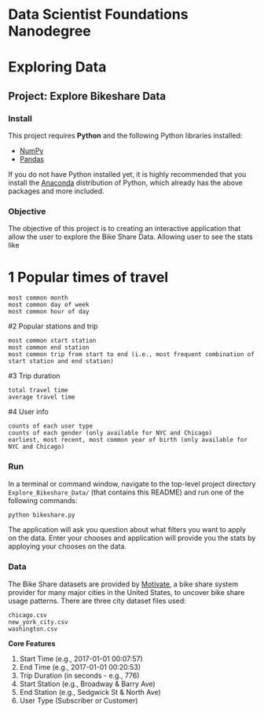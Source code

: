 # Data Scientist Foundations Nanodegree
# Exploring Data
## Project: Explore Bikeshare Data

### Install

This project requires **Python** and the following Python libraries installed:

- [NumPy](http://www.numpy.org/)
- [Pandas](http://pandas.pydata.org/)


If you do not have Python installed yet, it is highly recommended that you install the [Anaconda](http://continuum.io/downloads) distribution of Python, which already has the above packages and more included. 

### Objective

The objective of this project is to creating an interactive application that allow the user to explore the Bike Share Data. Allowing user to see the stats like 

# 1 Popular times of travel

    most common month
    most common day of week
    most common hour of day

#2 Popular stations and trip

    most common start station
    most common end station
    most common trip from start to end (i.e., most frequent combination of start station and end station)

#3 Trip duration

    total travel time
    average travel time

#4 User info

    counts of each user type
    counts of each gender (only available for NYC and Chicago)
    earliest, most recent, most common year of birth (only available for NYC and Chicago)

### Run

In a terminal or command window, navigate to the top-level project directory `Explore_Bikeshare_Data/` (that contains this README) and run one of the following commands:

```bash
python bikeshare.py
```

The application will ask you question about what filters you want to apply on the data. Enter your chooses and application will provide you the stats by apploying your chooses on the data. 

### Data

The Bike Share datasets are provided by [Motivate](https://www.motivateco.com/), a bike share system provider for many major cities in the United States, to uncover bike share usage patterns. There are three city dataset files used:
    
    chicago.csv
    new_york_city.csv
    washington.csv

**Core Features**
1. Start Time (e.g., 2017-01-01 00:07:57)
2. End Time (e.g., 2017-01-01 00:20:53)
3. Trip Duration (in seconds - e.g., 776)
4. Start Station (e.g., Broadway & Barry Ave)
5. End Station (e.g., Sedgwick St & North Ave)
6. User Type (Subscriber or Customer)

